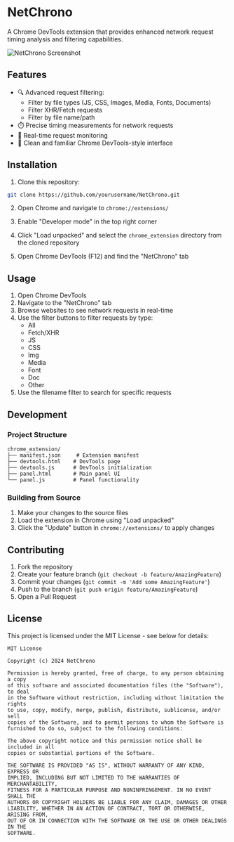 # NetChrono

A Chrome DevTools extension that provides enhanced network request timing analysis and filtering capabilities.

![NetChrono Screenshot](netChrono_custom_devtools_tab.jpeg)

## Features

- 🔍 Advanced request filtering:
  - Filter by file types (JS, CSS, Images, Media, Fonts, Documents)
  - Filter XHR/Fetch requests
  - Filter by file name/path
- ⏱️ Precise timing measurements for network requests
- 🎯 Real-time request monitoring
- 🎨 Clean and familiar Chrome DevTools-style interface

## Installation

1. Clone this repository:
```bash
git clone https://github.com/yourusername/NetChrono.git
```

2. Open Chrome and navigate to `chrome://extensions/`

3. Enable "Developer mode" in the top right corner

4. Click "Load unpacked" and select the `chrome_extension` directory from the cloned repository

5. Open Chrome DevTools (F12) and find the "NetChrono" tab

## Usage

1. Open Chrome DevTools
2. Navigate to the "NetChrono" tab
3. Browse websites to see network requests in real-time
4. Use the filter buttons to filter requests by type:
   - All
   - Fetch/XHR
   - JS
   - CSS
   - Img
   - Media
   - Font
   - Doc
   - Other
5. Use the filename filter to search for specific requests

## Development

### Project Structure

```
chrome_extension/
├── manifest.json     # Extension manifest
├── devtools.html    # DevTools page
├── devtools.js      # DevTools initialization
├── panel.html       # Main panel UI
└── panel.js         # Panel functionality
```

### Building from Source

1. Make your changes to the source files
2. Load the extension in Chrome using "Load unpacked"
3. Click the "Update" button in `chrome://extensions/` to apply changes

## Contributing

1. Fork the repository
2. Create your feature branch (`git checkout -b feature/AmazingFeature`)
3. Commit your changes (`git commit -m 'Add some AmazingFeature'`)
4. Push to the branch (`git push origin feature/AmazingFeature`)
5. Open a Pull Request

## License

This project is licensed under the MIT License - see below for details:

```
MIT License

Copyright (c) 2024 NetChrono

Permission is hereby granted, free of charge, to any person obtaining a copy
of this software and associated documentation files (the "Software"), to deal
in the Software without restriction, including without limitation the rights
to use, copy, modify, merge, publish, distribute, sublicense, and/or sell
copies of the Software, and to permit persons to whom the Software is
furnished to do so, subject to the following conditions:

The above copyright notice and this permission notice shall be included in all
copies or substantial portions of the Software.

THE SOFTWARE IS PROVIDED "AS IS", WITHOUT WARRANTY OF ANY KIND, EXPRESS OR
IMPLIED, INCLUDING BUT NOT LIMITED TO THE WARRANTIES OF MERCHANTABILITY,
FITNESS FOR A PARTICULAR PURPOSE AND NONINFRINGEMENT. IN NO EVENT SHALL THE
AUTHORS OR COPYRIGHT HOLDERS BE LIABLE FOR ANY CLAIM, DAMAGES OR OTHER
LIABILITY, WHETHER IN AN ACTION OF CONTRACT, TORT OR OTHERWISE, ARISING FROM,
OUT OF OR IN CONNECTION WITH THE SOFTWARE OR THE USE OR OTHER DEALINGS IN THE
SOFTWARE.